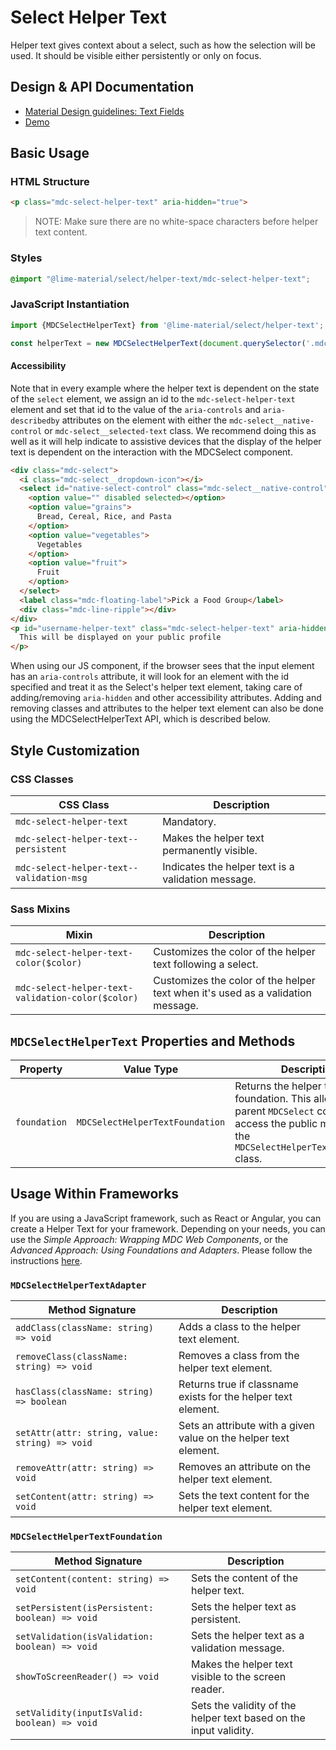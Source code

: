 <!--docs:
title: "Select Helper Text"
layout: detail
section: components
excerpt: "The helper text provides supplemental information and/or validation messages to users"
iconId: menu
path: /catalog/input-controls/select-menus/helper-text/
-->

# Select Helper Text

Helper text gives context about a select, such as how the selection will be used. It should be visible either persistently or only on focus.

## Design & API Documentation

<ul class="icon-list">
  <li class="icon-list-item icon-list-item--spec">
    <a href="https://material.io/go/design-text-fields">Material Design guidelines: Text Fields</a>
  </li>
  <li class="icon-list-item icon-list-item--link">
    <a href="https://material-components.github.io/material-components-web-catalog/#/component/select">Demo</a>
  </li>
</ul>


## Basic Usage

### HTML Structure

```html
<p class="mdc-select-helper-text" aria-hidden="true">
```

> NOTE: Make sure there are no white-space characters before helper text content.

### Styles

```scss
@import "@lime-material/select/helper-text/mdc-select-helper-text";
```

### JavaScript Instantiation

```js
import {MDCSelectHelperText} from '@lime-material/select/helper-text';

const helperText = new MDCSelectHelperText(document.querySelector('.mdc-select-helper-text'));
```

#### Accessibility

Note that in every example where the helper text is dependent on the state of the `select` element, we
assign an id to the `mdc-select-helper-text` element and set that id to the value of the
`aria-controls` and `aria-describedby` attributes on the element with either the `mdc-select__native-control` or
`mdc-select__selected-text` class. We recommend doing this as well as it will help indicate to assistive devices that
the display of the helper text is dependent on the interaction with the MDCSelect component.

```html
<div class="mdc-select">
  <i class="mdc-select__dropdown-icon"></i>
  <select id="native-select-control" class="mdc-select__native-control" aria-controls="username-helper-text" aria-describedby="username-helper-text">
    <option value="" disabled selected></option>
    <option value="grains">
      Bread, Cereal, Rice, and Pasta
    </option>
    <option value="vegetables">
      Vegetables
    </option>
    <option value="fruit">
      Fruit
    </option>
  </select>
  <label class="mdc-floating-label">Pick a Food Group</label>
  <div class="mdc-line-ripple"></div>
</div>
<p id="username-helper-text" class="mdc-select-helper-text" aria-hidden="true">
  This will be displayed on your public profile
</p>
```

When using our JS component, if the browser sees that the input element has an `aria-controls`
attribute, it will look for an element with the id specified and treat it as the Select's helper
text element, taking care of adding/removing `aria-hidden` and other accessibility attributes. Adding
and removing classes and attributes to the helper text element can also be done using the
MDCSelectHelperText API, which is described below.

## Style Customization

### CSS Classes

CSS Class | Description
--- | ---
`mdc-select-helper-text` | Mandatory.
`mdc-select-helper-text--persistent` | Makes the helper text permanently visible.
`mdc-select-helper-text--validation-msg` | Indicates the helper text is a validation message.

### Sass Mixins

Mixin | Description
--- | ---
`mdc-select-helper-text-color($color)` | Customizes the color of the helper text following a select.
`mdc-select-helper-text-validation-color($color)` | Customizes the color of the helper text when it's used as a validation message.

## `MDCSelectHelperText` Properties and Methods

Property | Value Type | Description
--- | --- | ---
`foundation` | `MDCSelectHelperTextFoundation` | Returns the helper text's foundation. This allows the parent `MDCSelect` component to access the public methods on the `MDCSelectHelperTextFoundation` class.

## Usage Within Frameworks

If you are using a JavaScript framework, such as React or Angular, you can create a Helper Text for your framework. Depending on your needs, you can use the _Simple Approach: Wrapping MDC Web Components_, or the _Advanced Approach: Using Foundations and Adapters_. Please follow the instructions [here](../../../docs/integrating-into-frameworks.md).

### `MDCSelectHelperTextAdapter`

Method Signature | Description
--- | ---
`addClass(className: string) => void` | Adds a class to the helper text element.
`removeClass(className: string) => void` | Removes a class from the helper text element.
`hasClass(className: string) => boolean` | Returns true if classname exists for the helper text element.
`setAttr(attr: string, value: string) => void` | Sets an attribute with a given value on the helper text element.
`removeAttr(attr: string) => void` | Removes an attribute on the helper text element.
`setContent(attr: string) => void` | Sets the text content for the helper text element.

### `MDCSelectHelperTextFoundation`

Method Signature | Description
--- | ---
`setContent(content: string) => void` | Sets the content of the helper text.
`setPersistent(isPersistent: boolean) => void` | Sets the helper text as persistent.
`setValidation(isValidation: boolean) => void` | Sets the helper text as a validation message.
`showToScreenReader() => void` | Makes the helper text visible to the screen reader.
`setValidity(inputIsValid: boolean) => void` | Sets the validity of the helper text based on the input validity.
